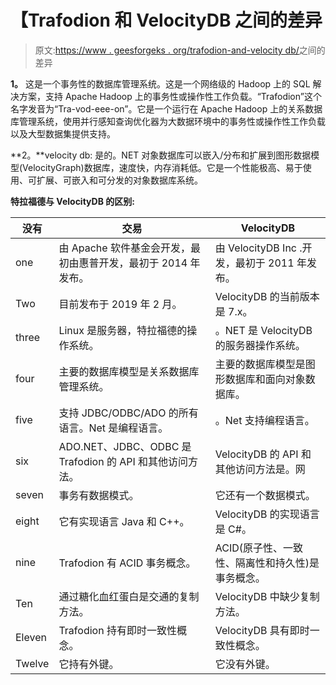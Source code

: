 # 【Trafodion 和 VelocityDB 之间的差异

> 原文:[https://www . geesforgeks . org/trafodion-and-velocity db/](https://www.geeksforgeeks.org/difference-between-trafodion-and-velocitydb/)之间的差异

**1。**
这是一个事务性的数据库管理系统。这是一个网络级的 Hadoop 上的 SQL 解决方案，支持 Apache Hadoop 上的事务性或操作性工作负载。“Trafodion”这个名字发音为“Tra-vod-eee-on”。它是一个运行在 Apache Hadoop 上的关系数据库管理系统，使用并行感知查询优化器为大数据环境中的事务性或操作性工作负载以及大型数据集提供支持。

**2。**velocity db:
是的。NET 对象数据库可以嵌入/分布和扩展到图形数据模型(VelocityGraph)数据库，速度快，内存消耗低。它是一个性能极高、易于使用、可扩展、可嵌入和可分发的对象数据库系统。

**特拉福德与 VelocityDB 的区别:**

<center>

| 没有 | 交易 | VelocityDB |
| --- | --- | --- |
| one | 由 Apache 软件基金会开发，最初由惠普开发，最初于 2014 年发布。 | 由 VelocityDB Inc .开发，最初于 2011 年发布。 |
| Two | 目前发布于 2019 年 2 月。 | VelocityDB 的当前版本是 7.x。 |
| three | Linux 是服务器，特拉福德的操作系统。 | 。NET 是 VelocityDB 的服务器操作系统。 |
| four | 主要的数据库模型是关系数据库管理系统。 | 主要的数据库模型是图形数据库和面向对象数据库。 |
| five | 支持 JDBC/ODBC/ADO 的所有语言。Net 是编程语言。 | 。Net 支持编程语言。 |
| six | ADO.NET、JDBC、ODBC 是 Trafodion 的 API 和其他访问方法。 | VelocityDB 的 API 和其他访问方法是。网 |
| seven | 事务有数据模式。 | 它还有一个数据模式。 |
| eight | 它有实现语言 Java 和 C++。 | VelocityDB 的实现语言是 C#。 |
| nine | Trafodion 有 ACID 事务概念。 | ACID(原子性、一致性、隔离性和持久性)是事务概念。 |
| Ten | 通过糖化血红蛋白是交通的复制方法。 | VelocityDB 中缺少复制方法。 |
| Eleven | Trafodion 持有即时一致性概念。 | VelocityDB 具有即时一致性概念。 |
| Twelve | 它持有外键。 | 它没有外键。 |

</center>